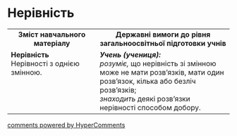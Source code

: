 <div id="hypercomments_widget" class="js-hypercomments-widget invisible"></div>

# Нерівність
<table>
  <tr>
    <td width="40%" align="center"><b>Зміст навчального матеріалу<b></td>
    <td width="60%" align="center"><b>Державні вимоги до рівня загальноосвітньої підготовки учнів</b></td>
  </tr>
  <tr>
    <td width="40%" style="vertical-align:top !important;"><b>Нерівність</b><br>
Нерівності з однією змінною.</td>
    <td width="60%" style="vertical-align:top !important;"><i><b>Учень (учениця):</b></i><br>
<i>розуміє,</i> що нерівність зі змінною може не мати розв’язків, мати один розв’язок, кілька або безліч розв’язків; <br>
<i>знаходить</i> деякі розв’язки нерівності способом добору.<br></td>
  </tr>
</table>

<div class="js-hypercomments-container">
    <a href="http://hypercomments.com" class="hc-link" title="comments widget">comments powered by HyperComments</a>
</div>